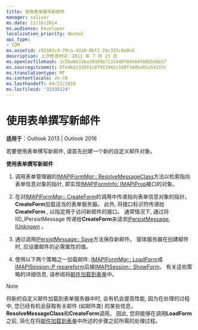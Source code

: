 ```yaml
---
title: 使用表单撰写新邮件
manager: soliver
ms.date: 11/16/2014
ms.audience: Developer
localization_priority: Normal
api_type:
- COM
ms.assetid: c92181c4-79ca-4310-8bf1-2bc335c8e0cd
description: 上次修改时间：2011 年 7 月 23 日
ms.openlocfilehash: 1c5ba8631ba39309b7131440f04564f80b5dbb57
ms.sourcegitcommit: 8fe462c32b91c87911942c188f3445e85a54137c
ms.translationtype: MT
ms.contentlocale: zh-CN
ms.lasthandoff: 04/23/2019
ms.locfileid: "32335124"
---
```

# <a name="composing-a-new-message-by-using-a-form"></a>使用表单撰写新邮件

  
  
**适用于**：Outlook 2013 | Outlook 2016 
  
若要使用表单撰写新邮件, 请首先创建一个新的自定义邮件对象。
  
 **使用表单撰写新邮件**
  
1. 调用表单管理器的[IMAPIFormMgr:: ResolveMessageClass](imapiformmgr-resolvemessageclass.md)方法以检索指向表单信息对象的指针, 即实现[IMAPIFormInfo: IMAPIProp](imapiforminfoimapiprop.md)接口的对象。 
    
2. 在对[IMAPIFormMgr:: CreateForm](imapiformmgr-createform.md)的调用中传递指向表单信息对象的指针。 **CreateForm**加载适当的表单服务器。 此外, 将接口标识符传递给**CreateForm** , 以指定用于访问新邮件的接口。 通常情况下, 通过将 IID_IPersistMessage 传递给**CreateForm**来请求[IPersistMessage: IUnknown](ipersistmessageiunknown.md) 。
    
3. 通过调用[IPersistMessage:: Save](ipersistmessage-save.md)方法保存新邮件。 窗体服务器在创建邮件时, 应设置邮件的必需属性的值。 
    
4. 使用以下两个策略之一加载邮件: [IMAPIFormMgr:: LoadForm](imapiformmgr-loadform.md)或[IMAPISession::P repareform](imapisession-prepareform.md)后接[IMAPISession:: ShowForm](imapisession-showform.md)。 有关这些策略的详细信息, 请参阅将[邮件加载到表单](loading-a-message-into-a-form.md)中。
    
> [!NOTE]
> 将新的自定义邮件加载到表单服务器中时, 会有机会提高性能, 因为在处理的过程中, 您已经有机会获取有关邮件 (如邮件类) 的某些信息。 **ResolveMessageClass**和**CreateForm**调用。 因此, 您将能够在调用**LoadForm**之前, 简化在将[邮件加载到表单](loading-a-message-into-a-form.md)中所述的步骤之前所需的处理过程。 
  

